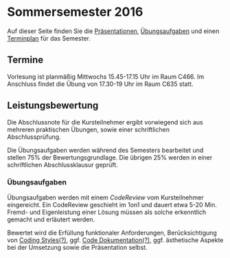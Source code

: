 # Sommersemester 2016

Auf dieser Seite finden Sie die [Präsentationen](slides.html), [Übungsaufgaben](exercises.html) und
einen [Terminplan](schedule.html) für das Semester.


## Termine

Vorlesung ist planmäßig Mittwochs 15.45-17.15 Uhr im Raum C466. Im Anschluss
findet die Übung von 17.30-19 Uhr im Raum C635 statt.


## Leistungsbewertung

Die Abschlussnote für die Kursteilnehmer ergibt vorwiegend sich aus mehreren praktischen
Übungen, sowie einer schriftlichen Abschlussprüfung.

Die Übungsaufgaben werden während des Semesters bearbeitet und stellen 75% der Bewertungsgrundlage.
Die übrigen 25% werden in einer schriftlichen Abschlussklausur geprüft.


### Übungsaufgaben

Übungsaufgaben werden mit einem *CodeReview* vom Kursteilnehmer eingereicht. Ein CodeReview
geschieht im 1on1 und dauert etwa 5-20 Min. Fremd- und Eigenleistung einer Lösung müssen als
solche erkenntlich gemacht und erläutert werden.

Bewertet wird die Erfüllung funktionaler Anforderungen, Berücksichtigung von [Coding Styles(?)](/site/manual.html#coding-styles),
ggf. [Code Dokumentation(?)](/site/manual.html#code-documentation), ggf. ästhetische Aspekte bei
der Umsetzung sowie die Präsentation selbst.

